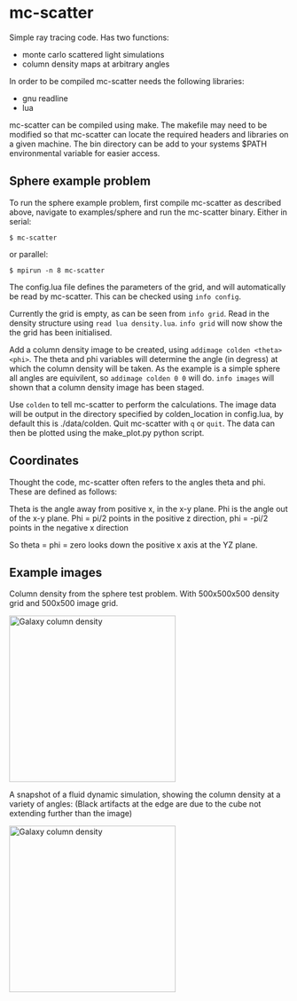 mc-scatter
==========

Simple ray tracing code. Has two functions:

* monte carlo scattered light simulations
* column density maps at arbitrary angles

In order to be compiled mc-scatter needs the following libraries:

* gnu readline
* lua

mc-scatter can be compiled using make. The makefile may need to be modified so that mc-scatter can locate the required headers and libraries on a given machine. The bin directory can be add to your systems $PATH environmental variable for easier access.

Sphere example problem
----------------------

To run the sphere example problem, first compile mc-scatter as described above, navigate to examples/sphere and run the mc-scatter binary. Either in serial:

```$ mc-scatter```

or parallel:

```$ mpirun -n 8 mc-scatter```


The config.lua file defines the parameters of the grid, and will automatically be read by mc-scatter. This can be checked using ```info config```.

Currently the grid is empty, as can be seen from ```info grid```. Read in the density structure using ```read lua density.lua```. ```info grid``` will now show the the grid has been initialised.

Add a column density image to be created, using ```addimage colden <theta> <phi>```. The theta and phi variables will determine the angle (in degress) at which the column density will be taken. As the example is a simple sphere all angles are equivilent, so ```addimage colden 0 0``` will do. ```info images``` will shown that a column density image has been staged.

Use ```colden``` to tell mc-scatter to perform the calculations. The image data will be output in the directory specified by colden\_location in config.lua, by default this is ./data/colden. Quit mc-scatter with ```q``` or ```quit```. The data can then be plotted using the make\_plot.py python script.


Coordinates
-----------

Thought the code, mc-scatter often refers to the angles theta and phi. These are defined as follows:

Theta is the angle away from positive x, in the x-y plane.
Phi is the angle out of the x-y plane. Phi = pi/2 points in the positive z direction, phi = -pi/2 points in the negative x direction

So theta = phi = zero looks down the positive x axis at the YZ plane.


Example images
--------------

Column density from the sphere test problem. With 500x500x500 density grid and 500x500 image grid.

<img src="https://github.com/drumber-1/mc-scatter-examples/raw/master/colden/sphere.png" alt="Galaxy column density" style="width: 300px;"/>

A snapshot of a fluid dynamic simulation, showing the column density at a variety of angles: (Black artifacts at the edge are due to the cube not extending further than the image)

<img src="https://github.com/drumber-1/mc-scatter-examples/raw/master/colden/disk_gal.gif" alt="Galaxy column density" style="width: 300px;"/>

